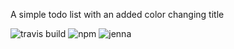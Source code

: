 A simple todo list with an added color changing title

![travis build](https://img.shields.io/travis/USER/REPO.svg)
![npm](https://img.shields.io/npm/v/npm.svg)
![jenna](https://img.shields.io/badge/jenna-isCool-blue%20.svg)